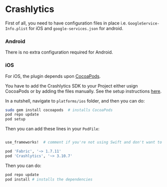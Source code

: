 # Crashlytics

First of all, you need to have configuration files in place i.e. `GoogleService-Info.plist` for iOS and `google-services.json` for android.

### Android
There is no extra configuration required for Android.

### iOS
For iOS, the plugin depends upon [CocoaPods](https://cocoapods.org/).

You have to add the Crashlytics SDK to your Project either usign CocoaPods or by adding the files manually.
See the setup instructions [here](https://firebase.google.com/docs/crashlytics/get-started).

In a nutshell, navigate to `platforms/ios` folder, and then you can do:
```bash
sudo gem install cocoapods  # installs CocoaPods
pod repo update
pod setup
```

Then you can add these lines in your `PodFile`:
```bash

use_frameworks!  # comment if you're not using Swift and don't want to use dynamic frameworks

pod 'Fabric', '~> 1.7.11'
pod 'Crashlytics', '~> 3.10.7'
```

Then you can do:
```bash
pod repo update
pod install # installs the dependencies
```
